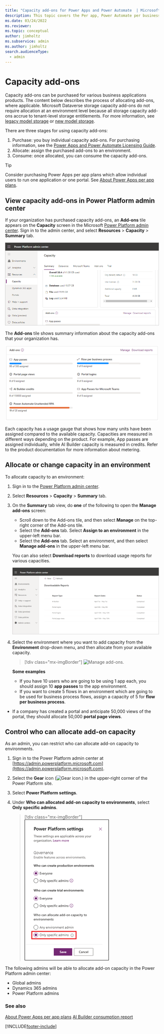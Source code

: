 ```yaml
---
title: "Capacity add-ons for Power Apps and Power Automate  | MicrosoftDocs"
description: This topic covers the Per app, Power Automate per business process, AI builder, Portal logins, and Portal views. 
ms.date: 03/24/2022
ms.reviewer: 
ms.topic: conceptual
author: jimholtz
ms.subservice: admin
ms.author: jimholtz
search.audienceType: 
  - admin
---
```

# Capacity add-ons

Capacity add-ons can be purchased for various business applications products.  The content below describes the process of allocating add-ons, where applicable.  Microsoft Dataverse storage capacity add-ons do not require allocation at an environment level because all storage capacity add-ons accrue to tenant-level storage entitlements.  For more information, see [legacy model storage](legacy-capacity-storage.md) or [new model storage](capacity-storage.md).

There are three stages for using capacity add-ons:

1. Purchase: you buy individual capacity add-ons. For purchasing information, see the [Power Apps and Power Automate Licensing Guide](https://go.microsoft.com/fwlink/?linkid=2085130).
2. Allocate: assign the purchased add-ons to an environment.
3. Consume: once allocated, you can consume the capacity add-ons.

> [!TIP]
> Consider purchasing Power Apps per app plans which allow individual users to run one application or one portal. See [About Power Apps per app plans](about-powerapps-perapp.md).

## View capacity add-ons in Power Platform admin center

If your organization has purchased capacity add-ons, an **Add-ons** tile appears on the **Capacity** screen in the Microsoft [Power Platform admin center](https://admin.powerplatform.microsoft.com/). Sign in to the admin center, and select **Resources** > **Capacity** > **Summary** tab.

![Summary tab.](media/add-on-tile1.png "Summary tab")

The **Add-ons** tile shows summary information about the capacity add-ons that your organization has.

![Add-on tile.](media/add-on-tile2.png "Add-on tile")

Each capacity has a usage gauge that shows how many units have been assigned compared to the available capacity. Capacities are measured in different ways depending on the product. For example, App passes are assigned individually, while AI Builder capacity is measured in credits. Refer to the product documentation for more information about metering.

## Allocate or change capacity in an environment

To allocate capacity to an environment:

1. Sign in to the [Power Platform admin center](https://admin.powerplatform.microsoft.com/). 

2. Select **Resources** > **Capacity** > **Summary** tab.

3. On the **Summary** tab view, do **one** of the following to open the **Manage add-ons** screen:

   - Scroll down to the Add-ons tile, and then select **Manage** on the top-right corner of the Add-ons tile.
   - Select the **Add-ons** tab. Select **Assign to an environment** in the upper-left menu bar.    
   - Select the **Add-ons** tab. Select an environment, and then select **Manage add-ons** in the upper-left menu bar.

   You can also select **Download reports** to download usage reports for various capacities.
   
   ![Download reports.](media/add-on-tile3.png "Download reports")

4. Select the environment where you want to add capacity from the **Environment** drop-down menu, and then allocate from your available capacity.

   > [!div class="mx-imgBorder"] 
   > ![Manage add-ons.](./media/manage-add-ons.png "Manage add-ons")

   **Some examples**

   - If you have 10 users who are going to be using 1 app each, you should assign 10 **app passes** to the app environment.
   - If you want to create 5 flows in an environment which are going to be used for business process flows, assign a capacity of 5 for **flow per business process**.
  - If a company has created a portal and anticipate 50,000 views of the portal, they should allocate 50,000 **portal page views**.


## Control who can allocate add-on capacity

As an admin, you can restrict who can allocate add-on capacity to environments.

1. Sign in to the Power Platform admin center at [https://admin.powerplatform.microsoft.com](https://admin.powerplatform.microsoft.com).
2. Select the **Gear** icon (![Gear icon.](media/selection-rule-gear-button.png)) in the upper-right corner of the Power Platform site.
3. Select **Power Platform settings**.
4. Under **Who can allocated add-on capacity to environments**, select **Only specific admins**.

   > [!div class="mx-imgBorder"] 
   > ![Control add-on capacity allocation.](./media/add-on-governance.png "Control add-on capacity allocation")

The following admins will be able to allocate add-on capacity in the Power Platform admin center:

- Global admins
- Dynamics 365 admins
- Power Platform admins

### See also
[About Power Apps per app plans](about-powerapps-perapp.md)
[AI Builder consumption report](/ai-builder/administer-consumption-report)


[!INCLUDE[footer-include](../includes/footer-banner.md)]
